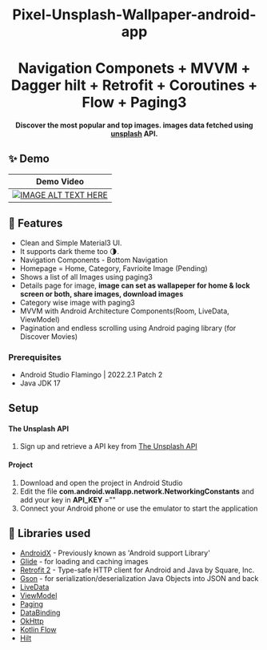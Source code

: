 <h1 align="center">Pixel-Unsplash-Wallpaper-android-app</h1>
<h1 align="center">Navigation Componets + MVVM + Dagger hilt + Retrofit + Coroutines + Flow + Paging3</h1>
 
<h4 align="center">
	Discover the most popular and top images. images data fetched using  <a href="https://unsplash.com/">unsplash</a> API.
</h4>

## ✨ Demo
| Demo Video | 
|:-:|
| [![IMAGE ALT TEXT HERE](https://img.youtube.com/vi/aG1hqQ_snDU/1.jpg)](https://www.youtube.com/watch?v=aG1hqQ_snDU)|

## 🌟 Features
* Clean and Simple Material3 UI.
* It supports dark theme too 🌗.
* Navigation Components - Bottom Navigation
*   Homepage = Home, Category, Favrioite Image (Pending)
*   Shows a list of all Images using paging3
*   Details page for image, **image can set as wallapeper for home & lock screen or both, share images, download images**
*   Category wise image with paging3
*   MVVM with Android Architecture Components(Room, LiveData, ViewModel)
*   Pagination and endless scrolling using Android paging library (for Discover Movies)

### Prerequisites
*   Android Studio Flamingo | 2022.2.1 Patch 2
*   Java JDK 17 
## Setup

#### The Unsplash API
1. Sign up and retrieve a API key from [The Unsplash API](https://unsplash.com/documentation)

#### Project
1. Download and open the project in Android Studio
2. Edit the file **com.android.wallapp.network.NetworkingConstants** and add your key in **API_KEY** =""
3. Connect your Android phone or use the emulator to start the application


## 📃 Libraries used
*   [AndroidX](https://developer.android.com/jetpack/androidx/) - Previously known as 'Android support Library'
*   [Glide](https://github.com/bumptech/glide) - for loading and caching images
*   [Retrofit 2](https://github.com/square/retrofit) - Type-safe HTTP client for Android and Java by Square, Inc.
*   [Gson](https://github.com/google/gson) - for serialization/deserialization Java Objects into JSON and back
*   [LiveData](https://developer.android.com/topic/libraries/architecture/livedata)
*   [ViewModel](https://developer.android.com/topic/libraries/architecture/viewmodel)
*   [Paging](https://developer.android.com/topic/libraries/architecture/paging/)
*   [DataBinding](https://developer.android.com/topic/libraries/data-binding/)
*   [OkHttp](https://github.com/square/okhttp)
*   [Kotlin Flow](https://developer.android.com/kotlin/flow)
*   [Hilt](https://developer.android.com/training/dependency-injection/hilt-android)
